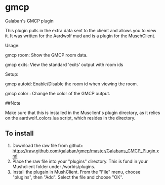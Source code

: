 # gmcp
Galaban's GMCP plugin

This plugin pulls in the extra data sent to the clieint and allows you to view it.  It was written for the Aardwolf mud and is a plugin for the MuschClient.


Usage:

gmcp room:          Show the GMCP room data.

gmcp exits:         View the standard 'exits' output with room ids

Setup:

gmcp autoid:        Enable/Disable the room id when viewing the room.

gmcp color <color>: Change the color of the GMCP output.

##Note

Make sure that this is installed in the Musclient's plugin directory, as it relies on the aardwolf_colors.lua script, which resides in the directory.

## To install
1. Download the raw file from github:
https://raw.github.com/galaban/gmcp/master/Galabans_GMCP_Plugin.xml
2. Place the raw file into your "plugins" directory.  This is fund in your Mushclient folder under /worlds/plugins.
3. Install the plugain in MushClient.  From the "File" menu, choose "plugins", then "Add".  Select the file and choose "OK".
